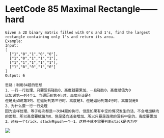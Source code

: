 # LeetCode 85 Maximal Rectangle——hard

```
Given a 2D binary matrix filled with 0's and 1's, find the largest rectangle containing only 1's and return its area.
Example:
Input:
[
  ["1","0","1","0","0"],
  ["1","0","1","1","1"],
  ["1","1","1","1","1"],
  ["1","0","0","1","0"]
]
Output: 6

思路：利用84题的思想
1、一行一行处理、只要没有碰到0、高度就要累加、一旦碰到0，高度赋值为0
比如说第一列4个1、当遍历到第4行时、高度应该是4
但是比如说第3列、在遍历到第三行时、高度是3、但是遍历到第4行时、高度就是0
2、为什么要一行一行处理
因为这样处理、等于每次都是一次84题的执行、但是如果有中空的情况发生的话、不会增加横向的面积、所以高度要赋值为0、但是竖向还会增加、所以只要是连续的没有中空的，高度要累加
3、还有一个trick、stack先push一个-1、这样子就不需要判断stack是否为空
```
![](https://github.com/only-you/interview/blob/master/picture/85.png)
